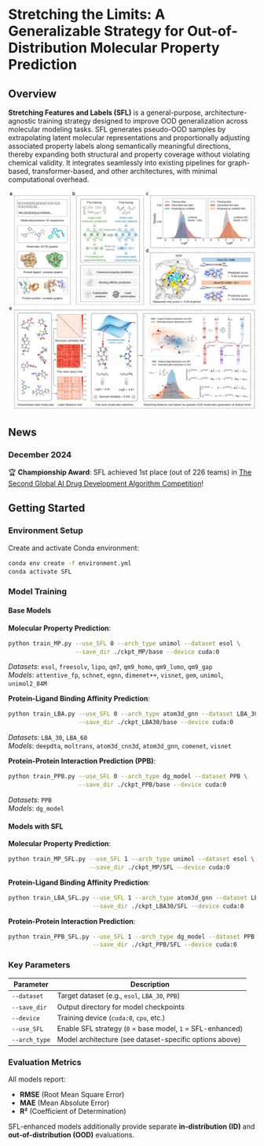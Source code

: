 # Stretching the Limits: A Generalizable Strategy for Out-of-Distribution Molecular Property Prediction

## Overview
**Stretching Features and Labels (SFL)** is a general-purpose, architecture-agnostic training strategy designed to improve OOD generalization across molecular modeling tasks. SFL generates pseudo-OOD samples by extrapolating latent molecular representations and proportionally adjusting associated property labels along semantically meaningful directions, thereby expanding both structural and property coverage without violating chemical validity. It integrates seamlessly into existing pipelines for graph-based, transformer-based, and other architectures, with minimal computational overhead.

<div style="text-align: center;">
    <img src="assets/SFL.png" alt="Overview of the Stretching Features and Labels (SFL) framework for improving molecular OOD gener-
alization" width="800"/>
</div>


## News
### December 2024
🏆 **Championship Award**: SFL achieved 1st place (out of 226 teams) in [The Second Global AI Drug Development Algorithm Competition](https://aistudio.baidu.com/competition/detail/1214/0/leaderboard)!


## Getting Started

### Environment Setup
Create and activate Conda environment:
```bash
conda env create -f environment.yml
conda activate SFL
```

### Model Training
#### Base Models
**Molecular Property Prediction**:
```bash
python train_MP.py --use_SFL 0 --arch_type unimol --dataset esol \
                   --save_dir ./ckpt_MP/base --device cuda:0
```
*Datasets*: `esol`, `freesolv`, `lipo`, `qm7`, `qm9_homo`, `qm9_lumo`, `qm9_gap`  
*Models*: `attentive_fp`, `schnet`, `egnn`, `dimenet++`, `visnet`, `gem`, `unimol`, `unimol2_84M`

**Protein-Ligand Binding Affinity Prediction**:
```bash
python train_LBA.py --use_SFL 0 --arch_type atom3d_gnn --dataset LBA_30 \
                    --save_dir ./ckpt_LBA30/base --device cuda:0
```
*Datasets*: `LBA_30`, `LBA_60`  
*Models*: `deepdta`, `moltrans`, `atom3d_cnn3d`, `atom3d_gnn`, `comenet`, `visnet`

**Protein-Protein Interaction Prediction (PPB)**:
```bash
python train_PPB.py --use_SFL 0 --arch_type dg_model --dataset PPB \
                    --save_dir ./ckpt_PPB/base --device cuda:0
```
*Datasets*: `PPB`  
*Models*: `dg_model`

#### Models with SFL
**Molecular Property Prediction**:
```bash
python train_MP_SFL.py --use_SFL 1 --arch_type unimol --dataset esol \
                       --save_dir ./ckpt_MP/SFL --device cuda:0
```

**Protein-Ligand Binding Affinity Prediction**:
```bash
python train_LBA_SFL.py --use_SFL 1 --arch_type atom3d_gnn --dataset LBA_30 \
                        --save_dir ./ckpt_LBA30/SFL --device cuda:0
```

**Protein-Protein Interaction Prediction**:
```bash
python train_PPB_SFL.py --use_SFL 1 --arch_type dg_model --dataset PPB \
                        --save_dir ./ckpt_PPB/SFL --device cuda:0
```

### Key Parameters
| Parameter    | Description                                                                 |
|--------------|-----------------------------------------------------------------------------|
| `--dataset`  | Target dataset (e.g., `esol`, `LBA_30`, `PPB`)                             |
| `--save_dir` | Output directory for model checkpoints                                      |
| `--device`   | Training device (`cuda:0`, `cpu`, etc.)                                     |
| `--use_SFL`  | Enable SFL strategy (`0` = base model, `1` = SFL-enhanced)                 |
| `--arch_type`| Model architecture (see dataset-specific options above)                    |

### Evaluation Metrics
All models report:
- **RMSE** (Root Mean Square Error)
- **MAE** (Mean Absolute Error)
- **R²** (Coefficient of Determination)

SFL-enhanced models additionally provide separate **in-distribution (ID)** and **out-of-distribution (OOD)** evaluations.
